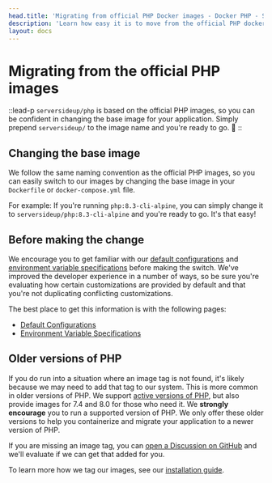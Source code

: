 ```yaml
---
head.title: 'Migrating from official PHP Docker images - Docker PHP - Server Side Up'
description: 'Learn how easy it is to move from the official PHP docker images to serversideup/php.'
layout: docs
---
```

# Migrating from the official PHP images
::lead-p
`serversideup/php` is based on the official PHP images, so you can be confident in changing the base image for your application. Simply prepend `serversideup/` to the image name and you're ready to go. 🚀
::

## Changing the base image
We follow the same naming convention as the official PHP images, so you can easily switch to our images by changing the base image in your `Dockerfile` or `docker-compose.yml` file.

For example: If you're running `php:8.3-cli-alpine`, you can simply change it to `serversideup/php:8.3-cli-alpine` and you're ready to go. It's that easy!


## Before making the change
We encourage you to get familiar with our [default configurations](/docs/getting-started/default-configurations) and [environment variable specifications](/docs/reference/environment-variable-specification) before making the switch. We've improved the developer experience in a number of ways, so be sure you're evaluating how certain customizations are provided by default and that you're not duplicating conflicting customizations.

The best place to get this information is with the following pages:
- [Default Configurations](/docs/getting-started/default-configurations)
- [Environment Variable Specifications](/docs/reference/environment-variable-specification)

## Older versions of PHP
If you do run into a situation where an image tag is not found, it's likely because we may need to add that tag to our system. This is more common in older versions of PHP. We support [active versions of PHP](https://www.php.net/supported-versions.php), but also provide images for 7.4 and 8.0 for those who need it. We **strongly encourage** you to run a supported version of PHP. We only offer these older versions to help you containerize and migrate your application to a newer version of PHP.

If you are missing an image tag, you can [open a Discussion on GitHub](https://github.com/serversideup/docker-php/discussions/new?category=general) and we'll evaluate if we can get that added for you.

To learn more how we tag our images, see our [installation guide](/docs/getting-started/installation).